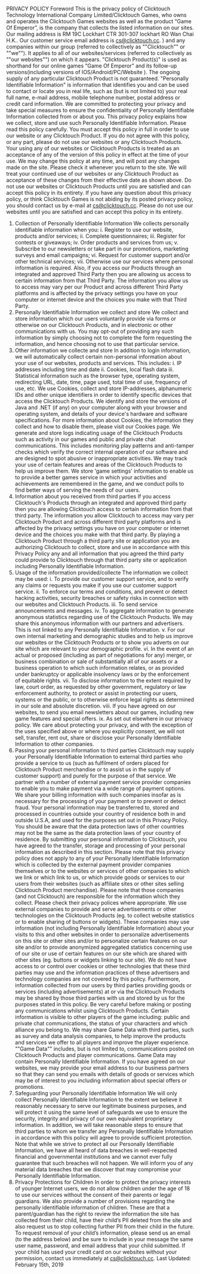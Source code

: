 PRIVACY POLICY
 Foreword
This is the privacy policy of Clicktouch Technology International Company Limited/Clicktouch Games, who owns and operates the Clicktouch Games websites as well as the product “Game Of Emperor”, is the company that collects the listed information on our sites. Our mailing address is RM 19C Lockhart CTR 301-307 lockhart RO Wan Chai H.K.. Our customer service email address is cs@clicktouch.cc. ) and any companies within our group (referred to collectively as ""Clicktouch"" or ""we""). It applies to all of our websites/services (referred to collectively as ""our websites"") on which it appears.
 "Clicktouch Product(s)" is used as shorthand for our online games “Game Of Emperor” and its follow-up versions(including versions of IOS/Android/PC/Website ). The ongoing supply of any particular Clicktouch Product is not guaranteed.
"Personally Identifiable Information" is information that identifies you and can be used to contact or locate you in real life, such as (but is not limited to) your real full name, e-mail address, mobile telephone number, postal address or credit card information.
 We are committed to protecting your privacy and take special measures to ensure the confidentiality of Personally Identifiable Information collected from or about you. This privacy policy explains how we collect, store and use such Personally Identifiable Information.
 Please read this policy carefully. You must accept this policy in full in order to use our website or any Clicktouch Product. If you do not agree with this policy, or any part, please do not use our websites or any Clicktouch Products. Your using any of our websites or Clicktouch Products is treated as an acceptance of any of the version of this policy in effect at the time of your use.
 We may change this policy at any time, and will post any changes made on the site. Please check it whenever you return to the site. We will treat your continued use of our websites or any Clicktouch Product as acceptance of these changes from their effective date as shown above.
 Do not use our websites or Clicktouch Products until you are satisfied and can accept this policy in its entirety.
 If you have any question about this privacy policy, or think Clicktouch Games is not abiding by its posted privacy policy, you should contact us by e-mail at cs@clicktouch.cc. Please do not use our websites until you are satisfied and can accept this policy in its entirety.
 1. Collection of Personally Identifiable Information
 We collects personally identifiable information when you:
i. Register to use our website, products and/or services;
ii. Complete questionnaires;
iii. Register for contests or giveaways;
iv. Order products and services from us;
v. Subscribe to our newsletters or take part in our promotions, marketing surveys and email campaigns;
vi. Request for customer support and/or other technical services;
vii. Otherwise use our services where personal information is required.
 Also, if you access our Products through an integrated and approved Third Party then you are allowing us access to certain information from that Third Party. The information you allow us to access may vary per our Product and across different Third Party platforms and is affected by the privacy settings you have on your computer or internet device and the choices you make with that Third Party.
 2. Personally Identifiable Information we collect and store
 We collect and store information which our users voluntarily provide via forms or otherwise on our Clicktouch Products, and in electronic or other communications with us.
 You may opt-out of providing any such information by simply choosing not to complete the form requesting the information, and hence choosing not to use that particular service.
 3. Other information we collecte and store
 In addition to login information, we will automatically collect certain non-personal information about your use of our websites, products and services. This includes:
i. IP addresses including time and date
ii. Cookies, local flash data
iii. Statistical information such as the browser type, operating system, redirecting URL, date, time, page used, total time of use, frequency of use, etc.
 We use Cookies, collect and store IP-addresses, alphanumeric IDs and other unique identifiers in order to identify specific devices that access the Clicktouch Products. We identify and store the versions of Java and .NET (if any) on your computer along with your browser and operating system, and details of your device's hardware and software specifications.
 For more information about Cookies, the information they collect and how to disable them, please visit our Cookies page.
 We generate and store logs indicating usage of the Clicktouch Products such as activity in our games and public and private chat communications. This includes monitoring play patterns and anti-tamper checks which verify the correct internal operation of our software and are designed to spot abusive or inappropriate activities.
 We may track your use of certain features and areas of the Clicktouch Products to help us improve them.
 We store 'game settings' information to enable us to provide a better games service in which your activities and achievements are remembered in the game, and we conduct polls to find better ways of serving the needs of our users.
 4. Information about you received from third parties
 If you access Clicktouch's Products through an integrated and approved third party then you are allowing Clicktouch access to certain information from that third party. The information you allow Clicktouch to access may vary per Clicktouch Product and across different third party platforms and is affected by the privacy settings you have on your computer or internet device and the choices you make with that third party.
 By playing a Clicktouch Product through a third party site or application you are authorizing Clicktouch to collect, store and use in accordance with this Privacy Policy any and all information that you agreed the third party could provide to Clicktouch through that third party site or application including Personally Identifiable Information.
 5. Usage of the information provided/collecte
 The information we collect may be used:
 i. To provide our customer support service, and to verify any claims or requests you make if you use our customer support service.
 ii. To enforce our terms and conditions, and prevent or detect hacking activities, security breaches or safety risks in connection with our websites and Clicktouch Products.
 iii. To send service announcements and messages.
 iv. To aggregate information to generate anonymous statistics regarding use of the Clicktouch Products. We may share this anonymous information with our partners and advertisers. This is not linked to any Personally Identifiable Information.
 v. For our own internal marketing and demographic studies and to help us improve our websites or the Clicktouch Products or to show you adverts on our site which are relevant to your demographic profile.
 vi. In the event of an actual or proposed (including as part of negotiations for any) merger, or business combination or sale of substantially all of our assets or a business operation to which such information relates, or as provided under bankruptcy or applicable insolvency laws or by the enforcement of equitable rights.
 vii. To disclose information to the extent required by law, court order, as requested by other government, regulatory or law enforcement authority, to protect or assist in protecting our users, systems or the public, or to otherwise enforce legal rights as determined in our sole and absolute discretion.
viii. If you have agreed on our websites, to send you email newsletters about our games, including new game features and special offers.
 ix. As set out elsewhere in our privacy policy.
 We care about protecting your privacy, and with the exception of the uses specified above or where you explicitly consent, we will not sell, transfer, rent out, share or disclose your Personally Identifiable Information to other companies.
 6. Passing your personal information to third parties
 Clicktouch may supply your Personally Identifiable Information to external third parties who provide a service to us (such as fulfilment of orders placed for Clicktouch Product merchandise or to assist us in the supply of customer support) and purely for the purpose of that service.
 We partner with a number of external payment service provider companies to enable you to make payment via a wide range of payment options. We share your billing information with such companies insofar as is necessary for the processing of your payment or to prevent or detect fraud.
 Your personal information may be transferred to, stored and processed in countries outside your country of residence both in and outside U.S.A, and used for the purposes set out in this Privacy Policy.
 You should be aware that the data protection laws of other countries may not be the same as the data protection laws of your country of residence. By submitting your personal information to Clicktouch, you have agreed to the transfer, storage and processing of your personal information as described in this section.
 Please note that this privacy policy does not apply to any of your Personally Identifiable Information which is collected by the external payment provider companies themselves or to the websites or services of other companies to which we link or which link to us, or which provide goods or services to our users from their websites (such as affiliate sites or other sites selling Clicktouch Product merchandise). Please note that those companies (and not Clicktouch) are responsible for the information which they collect. Please check their privacy polices where appropriate.
 We use external companies to provide and serve advertisements or other technologies on the Clicktouch Products (eg. to collect website statistics or to enable sharing of buttons or widgets). These companies may use information (not including Personally Identifiable Information) about your visits to this and other websites in order to personalize advertisements on this site or other sites and/or to personalize certain features on our site and/or to provide anonymized aggregated statistics concerning use of our site or use of certain features on our site which are shared with other sites (eg. buttons or widgets linking to our site). We do not have access to or control over cookies or other technologies that these third parties may use and the information practices of these advertisers and technology companies are not covered by this policy.
Furthermore, information collected from our users by third parties providing goods or services (including advertisements) at or via the Clicktouch Products may be shared by those third parties with us and stored by us for the purposes stated in this policy.
 Be very careful before making or posting any communications whilst using Clicktouch Products. Certain information is visible to other players of the game including: public and private chat communications, the status of your characters and which alliance you belong to. We may share Game Data with third parties, such as survey and data analysis companies, to help improve the products and services we offer to all players and improve the player experience. ""Game Data"" includes, but is not limited to, communications posted on Clicktouch Products and player communications. Game Data may contain Personally Identifiable Information.
 If you have agreed on our websites, we may provide your email address to our business partners so that they can send you emails with details of goods or services which may be of interest to you including information about special offers or promotions.
 7. Safeguarding your Personally Identifiable Information
 We will only collect Personally Identifiable Information to the extent we believe it reasonably necessary to serve our legitimate business purposes, and will protect it using the same level of safeguards we use to ensure the security, integrity and privacy of our own equivalent proprietary information. In addition, we will take reasonable steps to ensure that third parties to whom we transfer any Personally Identifiable Information in accordance with this policy will agree to provide sufficient protection.
 Note that while we strive to protect all our Personally Identifiable Information, we have all heard of data breaches in well-respected financial and governmental institutions and we cannot ever fully guarantee that such breaches will not happen. We will inform you of any material data breaches that we discover that may compromise your Personally Identifiable Information.
 8. Privacy Protections for Children
 In order to protect the privacy interests of younger Internet users, we do not allow children under the age of 18 to use our services without the consent of their parents or legal guardians. We also provide a number of provisions regarding the personally identifiable information of children. These are that a parent/guardian has the right to review the information the site has collected from their child, have their child’s PII deleted from the site and also request us to stop collecting further PII from their child in the future.
 To request removal of your child’s information, please send us an email (to the address below) and be sure to include in your message the same user name, password, and email address that your child submitted. If your child has used your credit card on our websites without your permission, contact us immediately at cs@clicktouch.cc.
 Last Updated: February 15th, 2019
 